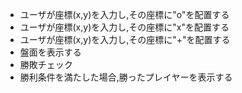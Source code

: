 - ユーザが座標(x,y)を入力し,その座標に"o"を配置する
- ユーザが座標(x,y)を入力し,その座標に"x"を配置する
- ユーザが座標(x,y)を入力し,その座標に"+"を配置する
- 盤面を表示する
- 勝敗チェック
- 勝利条件を満たした場合,勝ったプレイヤーを表示する